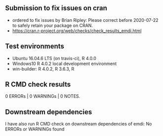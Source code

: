 ## Submission to fix issues on cran
* ordered to fix issues by Brian Ripley: Please correct before 2020-07-22 to safely retain your package on CRAN. 
* https://cran.r-project.org/web/checks/check_results_emdi.html

## Test environments
* Ubuntu 16.04.6 LTS (on travis-ci), R 4.0.0
* Windows10 R 4.0.2 local development environment
* win-builder: R 4.0.2, R 3.6.3, R 


## R CMD check results

0 ERRORs | 0 WARNINGs | 0 NOTES. 

## Downstream dependencies

I have also run R CMD check on downstream dependencies of emdi:
No ERRORs or WARNINGs found

